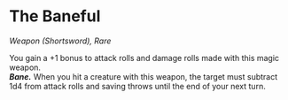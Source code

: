 # The Baneful
*Weapon (Shortsword), Rare*

You gain a +1 bonus to attack rolls and damage rolls made with this magic weapon.  
***Bane.*** When you hit a creature with this weapon, the target must subtract 1d4 from attack rolls and saving throws until the end of your next turn.  